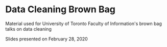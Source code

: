 # Data Cleaning Brown Bag

Material used for University of Toronto Faculty of Information's brown bag talks on data cleaning

Slides presented on February 28, 2020
